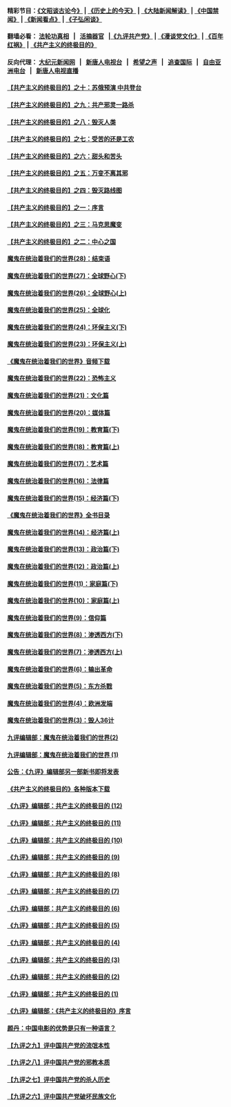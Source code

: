#### 精彩节目：[《文昭谈古论今》](http://134.209.198.168/wenzhao) | [《历史上的今天》](http://134.209.198.168/today-in-history) | [《大陆新闻解读》](http://134.209.198.168/ntdtv-comedy) | [《中国禁闻》](http://134.209.198.168/ntdtv-news) | [《新闻看点》](http://134.209.198.168/news-insight) | [《子弘闲谈》](http://134.209.198.168/zihongxiantan/) 

 #### 翻墙必看： [法轮功真相](http://134.209.198.168:10000/videos/truth.html) &nbsp;&nbsp;|&nbsp;&nbsp; [活摘器官](http://134.209.198.168:10000/videos/res/Organs/) &nbsp;&nbsp;|[《九评共产党》](http://134.209.198.168:10000/videos/jiuping) | [《漫谈党文化》](http://134.209.198.168:10000/videos/mtdwh) | [《百年红祸》](http://134.209.198.168:10000/videos/bnhh) | [《共产主义的终极目的》](http://134.209.198.168:10000/videos/res/zjmd) 

 #### 反向代理： [大纪元新闻网](http://134.209.198.168:10080/) &nbsp;&nbsp;|&nbsp;&nbsp; [新唐人电视台](http://134.209.198.168:8000/) &nbsp;&nbsp;|&nbsp;&nbsp; [希望之声](http://134.209.198.168:8200/) &nbsp;&nbsp;|&nbsp;&nbsp; [追查国际](http://134.209.198.168:10010/) &nbsp;&nbsp;|&nbsp;&nbsp; [自由亚洲电台](http://134.209.198.168:9800/) &nbsp;&nbsp;|&nbsp;&nbsp; [新唐人电视直播](http://134.209.198.168/) 

#### [【共产主义的终极目的】之十：苏俄预演 中共登台](../pages/nsc422/n11118424.md?t=03180036) 

#### [【共产主义的终极目的】之九：共产邪灵一路杀](../pages/nsc422/n11114139.md?t=03180036) 

#### [【共产主义的终极目的】之八：毁灭人类](../pages/nsc422/n11108503.md?t=03180036) 

#### [【共产主义的终极目的】之七：受苦的还是工农](../pages/nsc422/n11101809.md?t=03180036) 

#### [【共产主义的终极目的】之六：甜头和苦头](../pages/nsc422/n11096971.md?t=03180036) 

#### [【共产主义的终极目的】之五：万变不离其邪](../pages/nsc422/n11091285.md?t=03180036) 

#### [【共产主义的终极目的】之四：毁灭路线图](../pages/nsc422/n11086284.md?t=03180036) 

#### [【共产主义的终极目的】之一：序言](../pages/nsc422/n11086077.md?t=03180036) 

#### [【共产主义的终极目的】之三：马克思魔变](../pages/nsc422/n11061941.md?t=03180036) 

#### [【共产主义的终极目的】之二：中心之国](../pages/nsc422/n11047728.md?t=03180036) 

#### [魔鬼在统治着我们的世界(28)：结束语](../pages/nsc422/n10936246.md?t=03180036) 

#### [魔鬼在统治着我们的世界(27)：全球野心(下)](../pages/nsc422/n10928319.md?t=03180036) 

#### [魔鬼在统治着我们的世界(26)：全球野心(上)](../pages/nsc422/n10900318.md?t=03180036) 

#### [魔鬼在统治着我们的世界(25)：全球化](../pages/nsc422/n10788205.md?t=03180036) 

#### [魔鬼在统治着我们的世界(24)：环保主义(下)](../pages/nsc422/n10695307.md?t=03180036) 

#### [魔鬼在统治着我们的世界(23)：环保主义(上)](../pages/nsc422/n10688613.md?t=03180036) 

#### [《魔鬼在统治着我们的世界》音频下载](../pages/nsc422/n10635553.md?t=03180036) 

#### [魔鬼在统治着我们的世界(22)：恐怖主义](../pages/nsc422/n10614727.md?t=03180036) 

#### [魔鬼在统治着我们的世界(21)：文化篇](../pages/nsc422/n10597706.md?t=03180036) 

#### [魔鬼在统治着我们的世界(20)：媒体篇](../pages/nsc422/n10586579.md?t=03180036) 

#### [魔鬼在统治着我们的世界(19)：教育篇(下)](../pages/nsc422/n10564808.md?t=03180036) 

#### [魔鬼在统治着我们的世界(18)：教育篇(上)](../pages/nsc422/n10526970.md?t=03180036) 

#### [魔鬼在统治着我们的世界(17)：艺术篇](../pages/nsc422/n10499093.md?t=03180036) 

#### [魔鬼在统治着我们的世界(16)：法律篇](../pages/nsc422/n10485969.md?t=03180036) 

#### [魔鬼在统治着我们的世界(15)：经济篇(下)](../pages/nsc422/n10469975.md?t=03180036) 

#### [《魔鬼在统治着我们的世界》全书目录](../pages/nsc422/n10464261.md?t=03180036) 

#### [魔鬼在统治着我们的世界(14)：经济篇(上)](../pages/nsc422/n10457370.md?t=03180036) 

#### [魔鬼在统治着我们的世界(13)：政治篇(下)](../pages/nsc422/n10448270.md?t=03180036) 

#### [魔鬼在统治着我们的世界(12)：政治篇(上)](../pages/nsc422/n10444576.md?t=03180036) 

#### [魔鬼在统治着我们的世界(11)：家庭篇(下)](../pages/nsc422/n10440961.md?t=03180036) 

#### [魔鬼在统治着我们的世界(10)：家庭篇(上)](../pages/nsc422/n10435448.md?t=03180036) 

#### [魔鬼在统治着我们的世界(9)：信仰篇](../pages/nsc422/n10432159.md?t=03180036) 

#### [魔鬼在统治着我们的世界(8)：渗透西方(下)](../pages/nsc422/n10429603.md?t=03180036) 

#### [魔鬼在统治着我们的世界(7)：渗透西方(上)](../pages/nsc422/n10426013.md?t=03180036) 

#### [魔鬼在统治着我们的世界(6)：输出革命](../pages/nsc422/n10421536.md?t=03180036) 

#### [魔鬼在统治着我们的世界(5)：东方杀戮](../pages/nsc422/n10417707.md?t=03180036) 

#### [魔鬼在统治着我们的世界(4)：欧洲发端](../pages/nsc422/n10414890.md?t=03180036) 

#### [魔鬼在统治着我们的世界(3)：毁人36计](../pages/nsc422/n10411583.md?t=03180036) 

#### [九评编辑部：魔鬼在统治着我们的世界(2)](../pages/nsc422/n10410036.md?t=03180036) 

#### [九评编辑部：魔鬼在统治着我们的世界 (1)](../pages/nsc422/n10406825.md?t=03180036) 

#### [公告：《九评》编辑部另一部新书即将发表](../pages/nsc422/n10405104.md?t=03180036) 

#### [《共产主义的终极目的》各种版本下载](../pages/nsc422/n10022138.md?t=03180036) 

#### [《九评》编辑部：共产主义的终极目的 (12)](../pages/nsc422/n9933272.md?t=03180036) 

#### [《九评》编辑部：共产主义的终极目的 (11)](../pages/nsc422/n9924973.md?t=03180036) 

#### [《九评》编辑部：共产主义的终极目的 (10)](../pages/nsc422/n9920883.md?t=03180036) 

#### [《九评》编辑部：共产主义的终极目的 (9)](../pages/nsc422/n9916363.md?t=03180036) 

#### [《九评》编辑部：共产主义的终极目的 (8)](../pages/nsc422/n9912488.md?t=03180036) 

#### [《九评》编辑部：共产主义的终极目的 (7)](../pages/nsc422/n9901176.md?t=03180036) 

#### [《九评》编辑部：共产主义的终极目的 (6)](../pages/nsc422/n9899359.md?t=03180036) 

#### [《九评》编辑部：共产主义的终极目的 (5)](../pages/nsc422/n9893174.md?t=03180036) 

#### [《九评》编辑部：共产主义的终极目的 (4)](../pages/nsc422/n9891246.md?t=03180036) 

#### [《九评》编辑部：共产主义的终极目的 (3)](../pages/nsc422/n9879879.md?t=03180036) 

#### [《九评》编辑部：共产主义的终极目的 (2)](../pages/nsc422/n9876205.md?t=03180036) 

#### [《九评》编辑部：共产主义的终极目的 (1)](../pages/nsc422/n9865857.md?t=03180036) 

#### [《九评》编辑部：《共产主义的终极目的》序言](../pages/nsc422/n9862666.md?t=03180036) 

#### [颜丹：中国电影的优势是只有一种语言？](../pages/nsc422/n9583062.md?t=03180036) 

#### [【九评之九】评中国共产党的流氓本性](../pages/nsc422/n737542.md?t=03180036) 

#### [【九评之八】评中国共产党的邪教本质](../pages/nsc422/n735942.md?t=03180036) 

#### [【九评之七】评中国共产党的杀人历史](../pages/nsc422/n733806.md?t=03180036) 

#### [【九评之六】评中国共产党破坏民族文化](../pages/nsc422/n731667.md?t=03180036) 

